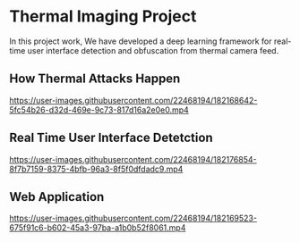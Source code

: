 # Thermal Imaging Project

In this project work, We have developed a deep learning framework for real-time user interface detection and obfuscation from thermal camera feed.
## How Thermal Attacks Happen
https://user-images.githubusercontent.com/22468194/182168642-5fc54b26-d32d-469e-9c73-817d16a2e0e0.mp4

## Real Time User Interface Detetction
https://user-images.githubusercontent.com/22468194/182176854-8f7b7159-8375-4bfb-96a3-8f5f0dfdadc9.mp4

## Web Application
https://user-images.githubusercontent.com/22468194/182169523-675f91c6-b602-45a3-97ba-a1b0b52f8061.mp4

